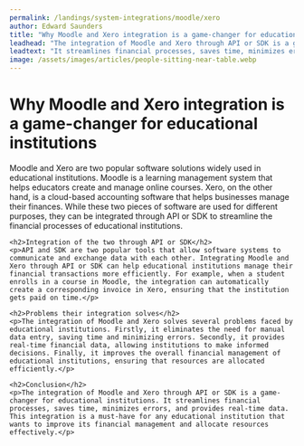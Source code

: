```yaml
---
permalink: /landings/system-integrations/moodle/xero
author: Edward Saunders
title: "Why Moodle and Xero integration is a game-changer for educational institutions"
leadhead: "The integration of Moodle and Xero through API or SDK is a game-changer for educational institutions"
leadtext: "It streamlines financial processes, saves time, minimizes errors, and provides real-time data. This integration is a must-have for any educational institution that wants to improve its financial management and allocate resources effectively."
image: /assets/images/articles/people-sitting-near-table.webp
---
```

<div class="arttext">	<h1>Why Moodle and Xero integration is a game-changer for educational institutions</h1>
	<p>Moodle and Xero are two popular software solutions widely used in educational institutions. Moodle is a learning management system that helps educators create and manage online courses. Xero, on the other hand, is a cloud-based accounting software that helps businesses manage their finances. While these two pieces of software are used for different purposes, they can be integrated through API or SDK to streamline the financial processes of educational institutions.</p>
	
	<h2>Integration of the two through API or SDK</h2>
	<p>API and SDK are two popular tools that allow software systems to communicate and exchange data with each other. Integrating Moodle and Xero through API or SDK can help educational institutions manage their financial transactions more efficiently. For example, when a student enrolls in a course in Moodle, the integration can automatically create a corresponding invoice in Xero, ensuring that the institution gets paid on time.</p>
	
	<h2>Problems their integration solves</h2>
	<p>The integration of Moodle and Xero solves several problems faced by educational institutions. Firstly, it eliminates the need for manual data entry, saving time and minimizing errors. Secondly, it provides real-time financial data, allowing institutions to make informed decisions. Finally, it improves the overall financial management of educational institutions, ensuring that resources are allocated efficiently.</p>
	
	<h2>Conclusion</h2>
	<p>The integration of Moodle and Xero through API or SDK is a game-changer for educational institutions. It streamlines financial processes, saves time, minimizes errors, and provides real-time data. This integration is a must-have for any educational institution that wants to improve its financial management and allocate resources effectively.</p>
</div>